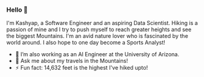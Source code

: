 ### Hello 👋

I'm Kashyap, a Software Engineer and an aspiring Data Scientist. Hiking is a passion of mine and I try to push myself to reach greater heights and see the biggest Mountains. I'm an avid nature lover who is fascinated by the world around. I also hope to one day become a Sports Analyst!

- 🌱 I’m also working as an AI Engineer at the University of Arizona.
- 💬 Ask me about my travels in the Mountains!
- ⚡ Fun fact: 14,632 feet is the highest I've hiked upto!
<!--
**KashyapNadendla/KashyapNadendla** is a ✨ _special_ ✨ repository because its `README.md` (this file) appears on your GitHub profile.

Here are some ideas to get you started:


-->
